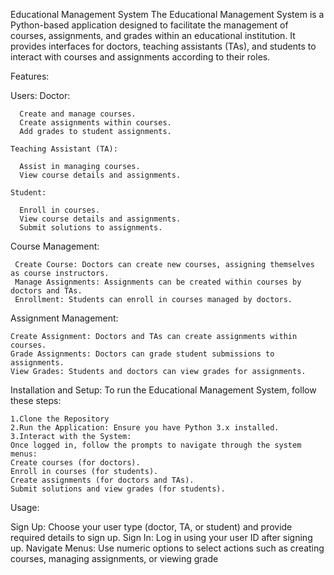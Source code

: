 Educational Management System
The Educational Management System is a Python-based application designed to facilitate the management of courses, assignments, and grades within an educational institution. It provides interfaces for doctors, teaching assistants (TAs), and students to interact with courses and assignments according to their roles.


Features:

 Users:
    Doctor:
    
      Create and manage courses.
      Create assignments within courses.
      Add grades to student assignments.
    
    Teaching Assistant (TA):
    
      Assist in managing courses.
      View course details and assignments.
      
    Student:
    
      Enroll in courses.
      View course details and assignments.
      Submit solutions to assignments.
      
 Course Management:
 
     Create Course: Doctors can create new courses, assigning themselves as course instructors.
     Manage Assignments: Assignments can be created within courses by doctors and TAs.
     Enrollment: Students can enroll in courses managed by doctors.
      
 Assignment Management:
 
    Create Assignment: Doctors and TAs can create assignments within courses.
    Grade Assignments: Doctors can grade student submissions to assignments.
    View Grades: Students and doctors can view grades for assignments.

 Installation and Setup: To run the Educational Management System, follow these steps:
 
    1.Clone the Repository
    2.Run the Application: Ensure you have Python 3.x installed.
    3.Interact with the System:
    Once logged in, follow the prompts to navigate through the system menus:
    Create courses (for doctors).
    Enroll in courses (for students).
    Create assignments (for doctors and TAs).
    Submit solutions and view grades (for students).


Usage:

Sign Up: Choose your user type (doctor, TA, or student) and provide required details to sign up.
Sign In: Log in using your user ID after signing up.
Navigate Menus: Use numeric options to select actions such as creating courses, managing assignments, or viewing grade

